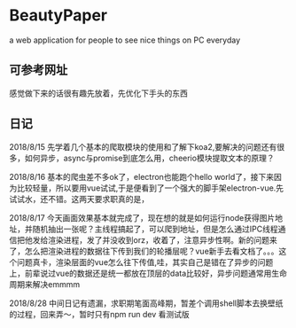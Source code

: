# BeautyPaper
a web application for people to see nice things on PC everyday

## 可参考网址

感觉做下来的话很有趣先放着，先优化下手头的东西

## 日记

2018/8/15 先学着几个基本的爬取模块的使用和了解下koa2,要解决的问题还有很多，如何异步，async与promise到底怎么用，cheerio模块提取文本的原理？

2018/8/16 基本的爬虫差不多ok了，electron也能跑个hello world了，接下来因为比较轻量，所以要用vue试试,于是便看到了一个强大的脚手架electron-vue.先试试水，还不错。这两天要求职真的是，

2018/8/17 今天画面效果基本就完成了，现在想的就是如何运行node获得图片地址，并随机抽出一张呢？主线程搞起了，可以爬到地址，但是怎么通过IPC线程通信把他发给渲染进程，发了并没收到orz，收着了，注意异步性啊。新的问题来了，怎么把渲染进程的数据往下传到我们的轮播层呢？vue新手去看文档了。。。这个问题真卡，渲染层面的vue怎么往下传值,哇，其实自己是错在了异步的问题上，前辈说过vue的数据还是统一都放在顶层的data比较好，异步问题通常用生命周期来解决emmmm

2018/8/28 中间日记有遗漏，求职期笔面高峰期，暂差个调用shell脚本去换壁纸的过程，回来弄～，暂时只有npm run dev 看测试版
